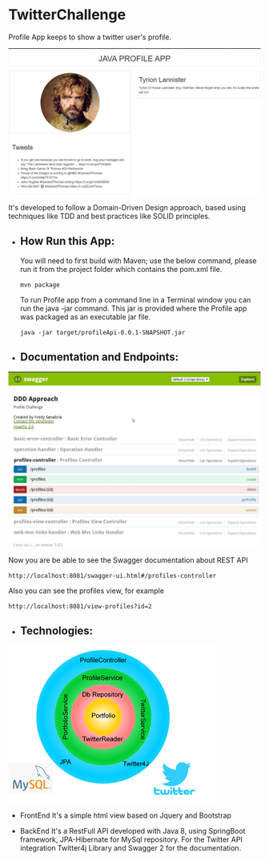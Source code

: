 # TwitterChallenge
 Profile App keeps to show a twitter user's profile.
 
 ![Principal Screen](Assets/Profile.jpg)
 
 It's developed to follow a Domain-Driven Design approach, based using techniques like TDD and best practices like SOLID principles.
 
  * How Run this App:
     - 
       You will need to first build with Maven; use the below command, please run it from the project folder which contains the pom.xml file.
       ```
       mvn package
       ```
       To run Profile app from a command line in a Terminal window you can run the java -jar command. This jar is provided where the Profile app was packaged as an executable jar file.
       ```
       java -jar target/profileApi-0.0.1-SNAPSHOT.jar
       ```       
  * Documentation and Endpoints:
     - 
 ![Principal Screen](Assets/Swagger.jpg)

   Now you are be able to see the Swagger documentation about REST API
       
   ```
   http://localhost:8081/swagger-ui.html#/profiles-controller
   ```
   Also you can see the profiles view, for example
       
   ```
   http://localhost:8081/view-profiles?id=2
   ```       

 * Technologies:
    - 
  ![Principal Screen](Assets/DDD_model.jpg)   
    
  + FrontEnd
        It's a simple html view based on Jquery and  Bootstrap
        
  + BackEnd
  It's a RestFull API developed with Java 8, using SpringBoot framework, JPA-Hibernate for MySql repository.
        For the Twitter API integration Twitter4j Library and Swagger 2 for the documentation.
        
      
